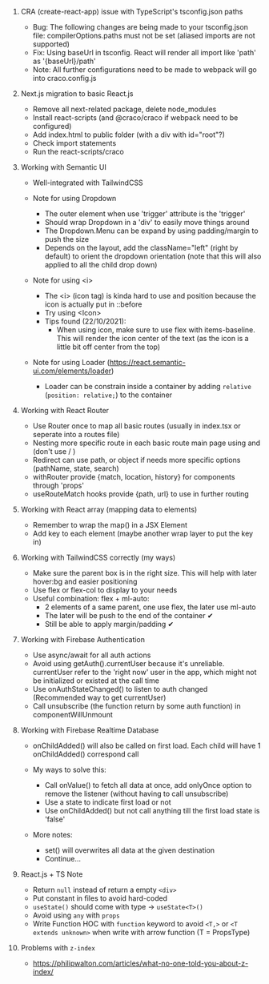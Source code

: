 1. CRA (create-react-app) issue with TypeScript's tsconfig.json paths

   - Bug: The following changes are being made to your tsconfig.json file: compilerOptions.paths must not be set (aliased imports are not supported)
   - Fix: Using baseUrl in tsconfig. React will render all import like 'path' as '{baseUrl}/path'
   - Note: All further configurations need to be made to webpack will go into craco.config.js

2. Next.js migration to basic React.js

   - Remove all next-related package, delete node_modules
   - Install react-scripts (and @craco/craco if webpack need to be configured)
   - Add index.html to public folder (with a div with id="root"?)
   - Check import statements
   - Run the react-scripts/craco

3. Working with Semantic UI

   - Well-integrated with TailwindCSS

   - Note for using Dropdown

     - The outer element when use 'trigger' attribute is the 'trigger'
     - Should wrap Dropdown in a 'div' to easily move things around
     - The Dropdown.Menu can be expand by using padding/margin to push the size
     - Depends on the layout, add the className="left" (right by default) to orient the dropdown orientation (note that this will also applied to all the child drop down)

   - Note for using \<i\>

     - The \<i\> (icon tag) is kinda hard to use and position because the icon is actually put in ::before
     - Try using \<Icon\>
     - Tips found (22/10/2021):
       - When using icon, make sure to use flex with items-baseline. This will render the icon center of the text (as the icon is a little bit off center from the top)

   - Note for using Loader (https://react.semantic-ui.com/elements/loader)
     - Loader can be constrain inside a container by adding `relative` (`position: relative;`) to the container

4. Working with React Router

   - Use Router once to map all basic routes (usually in index.tsx or seperate into a routes file)
   - Nesting more specific route in each basic route main page using <Switch> and <Route> (don't use <Router> / <BrowserRouter>)
   - Redirect can use path, or object if needs more specific options (pathName, state, search)
   - withRouter provide {match, location, history} for components through 'props'
   - useRouteMatch hooks provide {path, url} to use in further routing

5. Working with React array (mapping data to elements)

   - Remember to wrap the map() in a JSX Element
   - Add key to each element (maybe another wrap layer to put the key in)

6. Working with TailwindCSS correctly (my ways)

   - Make sure the parent box is in the right size. This will help with later hover:bg and easier positioning
   - Use flex or flex-col to display to your needs
   - Useful combination: flex + ml-auto:
     - 2 elements of a same parent, one use flex, the later use ml-auto
     - The later will be push to the end of the container ✔
     - Still be able to apply margin/padding ✔

7. Working with Firebase Authentication

   - Use async/await for all auth actions
   - Avoid using getAuth().currentUser because it's unreliable. currentUser refer to the 'right now' user in the app, which might not be initialized or existed at the call time
   - Use onAuthStateChanged() to listen to auth changed (Recommended way to get currentUser)
   - Call unsubscribe (the function return by some auth function) in componentWillUnmount

8. Working with Firebase Realtime Database

   - onChildAdded() will also be called on first load. Each child will have 1 onChildAdded() correspond call
   - My ways to solve this:

     - Call onValue() to fetch all data at once, add onlyOnce option to remove the listener (without having to call unsubscribe)
     - Use a state to indicate first load or not
     - Use onChildAdded() but not call anything till the first load state is 'false'

   - More notes:
     - set() will overwrites all data at the given destination
     - Continue...

9. React.js + TS Note

   - Return `null` instead of return a empty `<div>`
   - Put constant in files to avoid hard-coded
   - `useState()` should come with type -> `useState<T>()`
   - Avoid using `any` with `props`
   - Write Function HOC with `function` keyword to avoid `<T,>` or `<T extends unknown>` when write with arrow function (T = PropsType)

10. Problems with `z-index`
    - https://philipwalton.com/articles/what-no-one-told-you-about-z-index/

